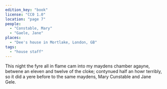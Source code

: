 ```yaml
---
edition_key: "book"
license: "CC0 1.0"
location: "page 7"
people:
  - "Constable, Mary"
  - "Gaele, Jane"
places:
  - "Dee's house in Mortlake, London, GB"
tags:
  - "house staff"
---
```

This
night the fyre all in flame cam into my maydens chamber agayne,
betwene an eleven and twelve of the cloke; contynued half an
howr terribly, so it did a yere before to the same maydens, Mary
Cunstable and Jane Gele.
